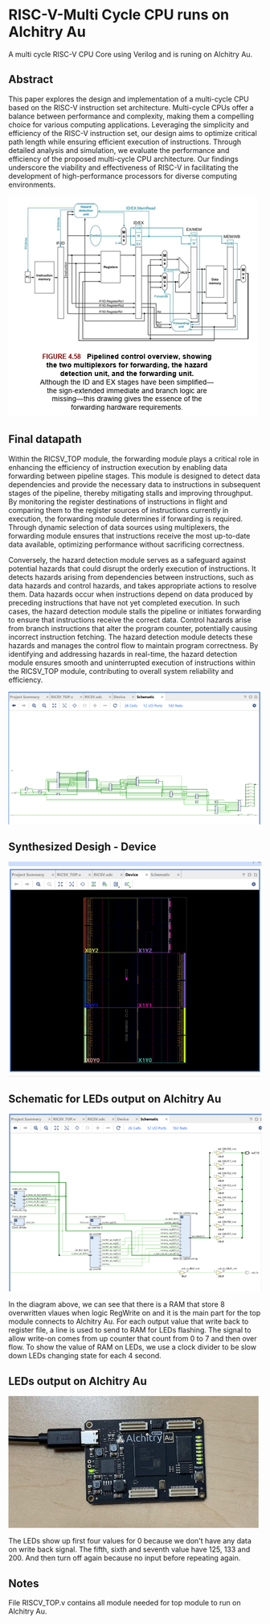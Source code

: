 # RISC-V-Multi Cycle CPU runs on Alchitry Au
A multi cycle RISC-V CPU Core using Verilog and is runing on Alchitry Au.

## Abstract
This paper explores the design and implementation of a multi-cycle CPU based on the RISC-V instruction set architecture. Multi-cycle CPUs offer a balance between performance and complexity, making them a compelling choice for various computing applications. Leveraging the simplicity and efficiency of the RISC-V instruction set, our design aims to optimize critical path length while ensuring efficient execution of instructions. Through detailed analysis and simulation, we evaluate the performance and efficiency of the proposed multi-cycle CPU architecture. Our findings underscore the viability and effectiveness of RISC-V in facilitating the development of high-performance processors for diverse computing environments.

![image](https://raw.githubusercontent.com/vanngo411/MultiCycle_CPU_RISCV/main/Block%20Diagram.png)

## Final datapath

Within the RICSV_TOP module, the forwarding module plays a critical role in enhancing the efficiency of instruction execution by enabling data forwarding between pipeline stages. This module is designed to detect data dependencies and provide the necessary data to instructions in subsequent stages of the pipeline, thereby mitigating stalls and improving throughput. By monitoring the register destinations of instructions in flight and comparing them to the register sources of instructions currently in execution, the forwarding module determines if forwarding is required. Through dynamic selection of data sources using multiplexers, the forwarding module ensures that instructions receive the most up-to-date data available, optimizing performance without sacrificing correctness.

Conversely, the hazard detection module serves as a safeguard against potential hazards that could disrupt the orderly execution of instructions. It detects hazards arising from dependencies between instructions, such as data hazards and control hazards, and takes appropriate actions to resolve them. Data hazards occur when instructions depend on data produced by preceding instructions that have not yet completed execution. In such cases, the hazard detection module stalls the pipeline or initiates forwarding to ensure that instructions receive the correct data. Control hazards arise from branch instructions that alter the program counter, potentially causing incorrect instruction fetching. The hazard detection module detects these hazards and manages the control flow to maintain program correctness. By identifying and addressing hazards in real-time, the hazard detection module ensures smooth and uninterrupted execution of instructions within the RICSV_TOP module, contributing to overall system reliability and efficiency.

![image](https://github.com/vanngo411/MultiCycle_CPU_RISCV/blob/main/DataAndControlPath.png)

## Synthesized Desigh - Device
![image](https://github.com/vanngo411/RISC_V-CPU-for-Lab3/blob/main/Device.png)

## Schematic for LEDs output on Alchitry Au
![image](https://github.com/vanngo411/RISC_V-CPU-for-Lab3/blob/main/LEDs_Showing.png)

In the diagram above, we can see that there is a RAM that store 8 overwritten vlaues when logic RegWrite on and it is the main part for the top module connects to Alchitry Au. For each output value that write back to register file, a line is used to send to RAM for LEDs flashing. The signal to allow write-on comes from up counter that count from 0 to 7 and then over flow. To show the value of RAM on LEDs, we use a clock divider to be slow down LEDs changing state for each 4 second. 

## LEDs output on Alchitry Au
![image](https://github.com/vanngo411/RISC_V-CPU-for-Lab3/blob/main/Alchitry_Au.png)

The LEDs show up first four values for 0 because we don't have any data on write back signal. The fifth, sixth and seventh value have 125, 133 and 200. And then turn off again because no input before repeating again.

## Notes

File RISCV_TOP.v contains all module needed for top module to run on Alchitry Au.
